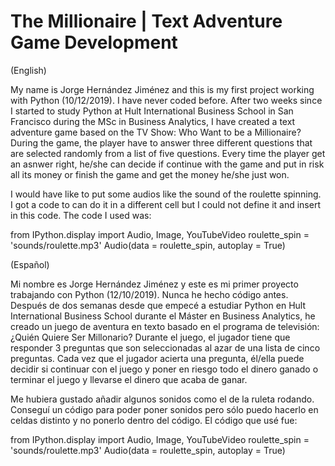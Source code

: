 # The Millionaire | Text Adventure Game Development

(English)

My name is Jorge Hernández Jiménez and this is my first project working with Python (10/12/2019). I have never coded before. After two weeks since I started to study Python at Hult International Business School in San Francisco during the MSc in Business Analytics, I have created a text adventure game based on the TV Show: Who Want to be a Millionaire? During the game, the player have to answer three different questions that are selected randomly from a list of five questions. Every time the player get an asnwer right, he/she can decide if continue with the game and put in risk all its money or finish the game and get the money he/she just won.

I would have like to put some audios like the sound of the roulette spinning. I got a code to can do it in a different cell but I could not define it and insert in this code. The code I used was:

from IPython.display import Audio, Image, YouTubeVideo roulette_spin = 'sounds/roulette.mp3' Audio(data = roulette_spin, autoplay = True)


(Español)

Mi nombre es Jorge Hernández Jiménez y este es mi primer proyecto trabajando con Python (12/10/2019). Nunca he hecho código antes. Después de dos semanas desde que empecé a estudiar Python en Hult International Business School durante el Máster en Business Analytics, he creado un juego de aventura en texto basado en el programa de televisión: ¿Quién Quiere Ser Millonario? Durante el juego, el jugador tiene que responder 3 preguntas que son seleccionadas al azar de una lista de cinco preguntas. Cada vez que el jugador acierta una pregunta, él/ella puede decidir si continuar con el juego y poner en riesgo todo el dinero ganado o terminar el juego y llevarse el dinero que acaba de ganar.

Me hubiera gustado añadir algunos sonidos como el de la ruleta rodando. Conseguí un código para poder poner sonidos pero sólo puedo hacerlo en celdas distinto y no ponerlo dentro del código. El código que usé fue:

from IPython.display import Audio, Image, YouTubeVideo roulette_spin = 'sounds/roulette.mp3' Audio(data = roulette_spin, autoplay = True)

